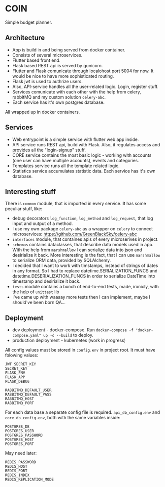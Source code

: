 # COIN
Simple budget planner.

## Architecture
* App is build in and being served from docker container.
* Consists of several microservices.
* Flutter based front end.
* Flask based REST api is served by gunicorn.
* Flutter and Flask comunicate through localohost port 5004 for now. It would be nice to have more sophisticated routing.
* Flask jwt is used to authrize users.
* Also, API-service handles all the user-related logic. Login, register stuff.
* Services comunicate with each other with the help from celery, rabbitMQ and my custom solution `celery-abc`.
* Each service has it's own postgres database.

All wrapped up in docker containers.

## Services
* Web entrypoint is a simple service with flutter web app inside.
* API service runs REST api, build with Flask. Also, it regulates access and provides all the "login-signup" stuff.
* CORE service contains the most basic logic - working with accounts (one user can have multiple accounts), events and categories.
* Templates service runs all the template related logic.
* Statistics service accumulates statistic data.
Each service has it's own database. 

## Interesting stuff
There is `common` module, that is imported in every service. It has some peculiar stuff, like:
* debug decorators `log_function`, `log_method` and `log_request`, that log input and output of a method.
* I use my own package `celery-abc` as a wrapper on `celery` to connect microservices: https://github.com/GreenBlackSky/celery-abc
* `interfaces` module, that containes apis of every microserives in project.
* `schemas` contains dataclasses, that describe data models used in app. With the help from `marshmallow` I can serialize data into json and desirialize it back. More interesting is the fact, that I can use `marshmallow` to serialize ORM data, provided by SQLAlchemy.
* I decided that I want to work with timstamps, instead of strings of dates in any format. So I had to replace datetime.SERIALIZATION_FUNCS and datetime.DESERIALIZATION_FUNCS in order to serialize DateTime into timestamp and desirialize it back.
* `tests` module contains a bunch of end-to-end tests, made, ironicly, with the help of `unittest` lib
* I've came up with waaaay more tests then I can implement, maybe I should've been born QA...

## Deployment
* dev deployment - docker-compose. Run `docker-compose -f "docker-compose.yaml" up -d --build` to deploy.
* production deployment - kubernetes (work in progress)

All config values must be stored in `config.env` in project root. It must have folowing values:

    JWT_SECRET_KEY
    SECRET_KEY
    FLASK_ENV
    FLASK_APP
    FLASK_DEBUG

    RABBITMQ_DEFAULT_USER
    RABBITMQ_DEFAULT_PASS
    RABBITMQ_HOST
    RABBITMQ_PORT

For each data base a separate config file is required.
`api_db_config.env` and `core_db_config.env`, both with the same variables inside:

    POSTGRES_DB
    POSTGRES_USER
    POSTGRES_PASSWORD
    POSTGRES_HOST
    POSTGRES_PORT

May need later:

    REDIS_PASSWORD
    REDIS_HOST
    REDIS_PORT
    REDIS_INDEX
    REDIS_REPLICATION_MODE
